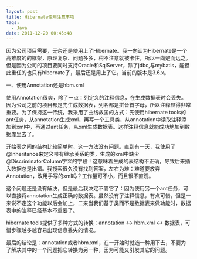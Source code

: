 ```yaml
---
layout: post
title: Hibernate使用注意事项
tags:
  - Java
date: 2011-12-20 00:45:48
---
```


因为公司项目需要，无奈还是使用上了Hibernate。我一向认为Hibernate是一个高难度的的框架，原理复杂、问题多多，稍不注意就被卡住，所以一向避而远之。但是因为公司的项目要同时支持Oracle和SqlServer，除了jdbc,与mybatis，能担此重任的也只有hibernate了，最后还是用上了它。当前的版本是3.6.x。

一、使用Annotation还是hbm.xml

使用Annotation很爽，除了一点：列定义的注释信息，在生成数据表时会丢失。因为公司之前的项目都是先生成数据表，列名都是拼音首字母，所以注释显得非常重要。为了保持这一传统，我采用了曲线救国的方式：先使用hibernate tools的ant任务，从annotation生成xml，再写一个工具类，从annotation中读取注释添加到xml中，再通过ant任务，从xml生成数据表。这样注释信息就能成功地加到数据库里去了。

开始表之间的结构比较简单时，这一方法没有问题。直到有一天，我使用了@Inheritance来定义带有继承关系的类，生成的xml中缺少@DiscriminatorColumn字义的字段！这意味着生成的表结构不正确，导致后来插入数据总是出错。我搜索很久没有找到答案，左右为难：难道要放弃Annotation，改用手写的xml吗？工作量可不小，而且很不直观。

这个问题还是没有解决，但是最后我决定不管它了：因为使用另一个ant任务，可以直接将annotation生成正确的数据表。虽然没有了注释信息，有点可惜，但是一来说不定这个功能以后会加上，二来当我们基于类而不是数据表来做功能时，数据表中的注释已经基本不重要了。

hibernate tools提供了多种方式的转换：annotation <-> hbm.xml <-> 数据表，可惜步骤越多越容易出现信息丢失的情况。

最后的结论是：annotation或者hbm.xml，在一开始时就选一种用下去，不要为了解决其中的一个问题把它转换为另一种，因为可能又引发其它的问题。